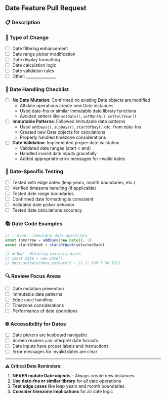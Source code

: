 ## Date Feature Pull Request

### 📋 Description
<!-- Describe the date-related functionality being added/modified -->

### 🔄 Type of Change
- [ ] Date filtering enhancement
- [ ] Date range picker modification
- [ ] Date display formatting
- [ ] Date calculation logic
- [ ] Date validation rules
- [ ] Other: _______________

### 📅 Date Handling Checklist
- [ ] **No Date Mutation**: Confirmed no existing Date objects are modified
  - All date operations create new Date instances
  - Used date-fns or similar immutable date library functions
  - Avoided setters like `setDate()`, `setMonth()`, `setFullYear()`
- [ ] **Immutable Patterns**: Followed immutable date patterns
  - Used `addDays()`, `subDays()`, `startOfDay()` etc. from date-fns
  - Created new Date objects for calculations
  - Properly handled timezone considerations
- [ ] **Date Validation**: Implemented proper date validation
  - Validated date ranges (start < end)
  - Handled invalid date inputs gracefully
  - Added appropriate error messages for invalid dates

### 🧪 Date-Specific Testing
- [ ] Tested with edge dates (leap years, month boundaries, etc.)
- [ ] Verified timezone handling (if applicable)
- [ ] Tested date range boundaries
- [ ] Confirmed date formatting is consistent
- [ ] Validated date picker behavior
- [ ] Tested date calculations accuracy

### 📚 Date Code Examples
<!-- Provide examples of date handling code -->

```typescript
// ✅ Good - Immutable date operations
const tomorrow = addDays(new Date(), 1)
const startOfWeek = startOfWeek(selectedDate)

// ❌ Bad - Mutating existing dates
// const date = new Date()
// date.setDate(date.getDate() + 1) // DON'T DO THIS
```

### 🔍 Review Focus Areas
- [ ] Date mutation prevention
- [ ] Immutable date patterns
- [ ] Edge case handling
- [ ] Timezone considerations
- [ ] Performance of date operations

### 🌐 Accessibility for Dates
- [ ] Date pickers are keyboard navigable
- [ ] Screen readers can interpret date formats
- [ ] Date inputs have proper labels and instructions
- [ ] Error messages for invalid dates are clear

---

**⚠️ Critical Date Reminders:**
1. **NEVER mutate Date objects** - Always create new instances
2. **Use date-fns or similar library** for all date operations
3. **Test edge cases** like leap years and month boundaries
4. **Consider timezone implications** for all date logic
